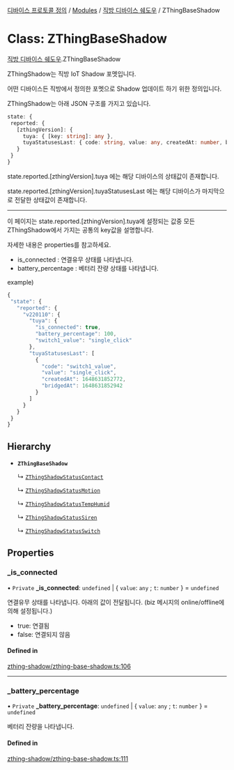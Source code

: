 [디바이스 프로토콜 정의](../README.md) / [Modules](../modules.md) / [직방 디바이스 쉐도우](../modules/__________.md) / ZThingBaseShadow

# Class: ZThingBaseShadow

[직방 디바이스 쉐도우](../modules/__________.md).ZThingBaseShadow

ZThingShadow는 직방 IoT Shadow 포멧입니다.

어떤 디바이스든 직방에서 정의한 포멧으로 Shadow 업데이트 하기 위한 정의입니다.

ZThingShadow는 아래 JSON 구조를 가지고 있습니다.

```typescript
state: {
 reported: {
   [zthingVersion]: {
     tuya: { [key: string]: any },
     tuyaStatusesLast: { code: string, value: any, createdAt: number, bridgedAt: number }[],
   }
 }
}
```

state.reported.[zthingVersion].tuya 에는 해당 디바이스의 상태값이 존재합니다.

state.reported.[zthingVersion].tuyaStatusesLast 에는 해당 디바이스가 마지막으로 전달한 상태값이 존재합니다.

---

이 페이지는 state.reported.[zthingVersion].tuya에 설정되는 값중 모든 ZThingShadow에서 가지는 공통의 key값을 설명합니다.

자세한 내용은 properties를 참고하세요.

* is_connected : 연결유무 상태를 나타냅니다.
* battery_percentage : 베터리 잔량 상태를 나타냅니다.

example)
 ```typescript
{
  "state": {
    "reported": {
      "v220110": {
        "tuya": {
          "is_connected": true,
          "battery_percentage": 100,
          "switch1_value": "single_click"
        },
        "tuyaStatusesLast": [
          {
            "code": "switch1_value",
            "value": "single_click",
            "createdAt": 1648631852772,
            "bridgedAt": 1648631852942
          }
        ]
      }
    }
  }
}
```

## Hierarchy

- **`ZThingBaseShadow`**

  ↳ [`ZThingShadowStatusContact`](_________.ZThingShadowStatusContact.md)

  ↳ [`ZThingShadowStatusMotion`](_________.ZThingShadowStatusMotion.md)

  ↳ [`ZThingShadowStatusTempHumid`](_________.ZThingShadowStatusTempHumid.md)

  ↳ [`ZThingShadowStatusSiren`](_________.ZThingShadowStatusSiren.md)

  ↳ [`ZThingShadowStatusSwitch`](_________.ZThingShadowStatusSwitch.md)

## Properties

### \_is\_connected

• `Private` **\_is\_connected**: `undefined` \| { `value`: `any` ; `t`: `number`  } = `undefined`

연결유무 상태를 나타냅니다.  아래의 값이 전달됩니다. (biz 메시지의 online/offline에 의해 설정됩니다.)
* true: 연결됨
* false: 연결되지 않음

#### Defined in

[zthing-shadow/zthing-base-shadow.ts:106](https://github.com/zigbang/iot/blob/43523cfa/packages/ziot-bridge/tuya/zthing-message-converter/lib/messages/zthing-shadow/zthing-base-shadow.ts#L106)

___

### \_battery\_percentage

• `Private` **\_battery\_percentage**: `undefined` \| { `value`: `any` ; `t`: `number`  } = `undefined`

베터리 잔량을 나타냅니다.

#### Defined in

[zthing-shadow/zthing-base-shadow.ts:111](https://github.com/zigbang/iot/blob/43523cfa/packages/ziot-bridge/tuya/zthing-message-converter/lib/messages/zthing-shadow/zthing-base-shadow.ts#L111)
